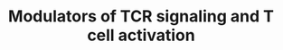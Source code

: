 ---
annotations:
- type: Pathway Ontology
  value: signaling pathway
- type: Pathway Ontology
  value: T cell receptor signaling pathway
- type: Cell Type Ontology
  value: T cell
authors:
- Khanspers
description: Modulators of TCR signaling and T cell activation from a genome-wide
  screen, with positive regulators on the left and negative regulators on the right
  (known and unknown).  Adapted from figure 2F from [https://pubmed.ncbi.nlm.nih.gov/30449619/
  Shifrut et al.], and originally adapted from [http://www.ncbi.nlm.nih.gov/pubmed/20067622
  NetPath].
last-edited: 2021-03-11
organisms:
- Homo sapiens
redirect_from:
- /index.php/Pathway:WP5072
- /instance/WP5072
schema-jsonld:
- '@context': https://schema.org/
  '@id': https://wikipathways.github.io/pathways/WP5072.html
  '@type': Dataset
  creator:
    '@type': Organization
    name: WikiPathways
  description: Modulators of TCR signaling and T cell activation from a genome-wide
    screen, with positive regulators on the left and negative regulators on the right
    (known and unknown).  Adapted from figure 2F from [https://pubmed.ncbi.nlm.nih.gov/30449619/
    Shifrut et al.], and originally adapted from [http://www.ncbi.nlm.nih.gov/pubmed/20067622
    NetPath].
  keywords:
  - DGKZ
  - IKBKG
  - MAP3K8
  - NFKB1
  - CD28
  - SH2D1A
  - SOCS1
  - REL
  - RELA
  - PTPN6
  - CD3G
  - GRB2
  - SMARCB1
  - CD8A
  - ZFP36L1
  - MAP3K14
  - TNFAIP3
  - CARD11
  - GNA13
  - IKBKB
  - PRKCQ
  - CHUK
  - VAV1
  - TRB BETA
  - MAP4K1
  - RNF7
  - ITK
  - CUL5
  - CD247
  - RHOH
  - TRA ALPHA
  - BCL10
  - CD3E
  - TMEM222
  - TCEB2
  - MALT1
  - ZAP70
  - UBASH3A
  - LCK
  - FIBP
  - DAG
  - RPRD1B
  - AGO1
  - PIK3R1
  - NFKBIA
  - TRAF6
  - DGKA
  - PCBP2
  - CBLB
  - ARIH2
  - CD3D
  - AKT1
  - MEF2D
  - PLCG1
  - NDUFB10
  - LAT
  - PIK3R2
  - CD5
  - PDPK1
  - CDKN1B
  - RASA2
  - GRAP2
  - LCP2
  - SH2B3
  license: CC0
  name: Modulators of TCR signaling and T cell activation
seo: CreativeWork
title: Modulators of TCR signaling and T cell activation
wpid: WP5072
---